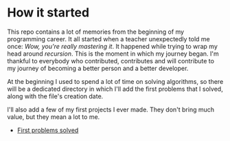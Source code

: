# How it started

This repo contains a lot of memories from the beginning of my programming career. It all started when a teacher unexpectedly told me once: *Wow, you're really mastering it*. It happened while trying to wrap my head around *recursion*. This is the moment in which my journey began. I'm thankful to everybody who contributed, contributes and will contribute to my journey of becoming a better person and a better developer.

At the beginning I used to spend a lot of time on solving algorithms, so there will be a dedicated directory in which I'll add the first problems that I solved, along with the file's creation date.

I'll also add a few of my first projects I ever made. They don't bring much value, but they mean a lot to me.

* [First problems solved](./first-problems-solved)